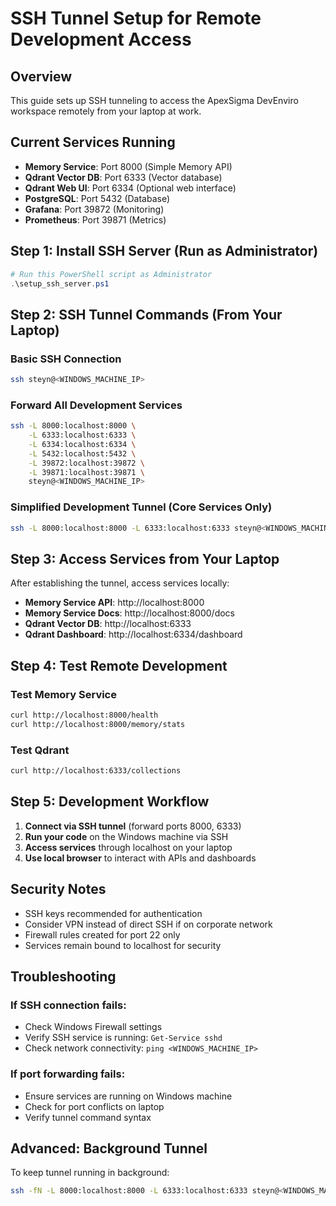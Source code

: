 # SSH Tunnel Setup for Remote Development Access

## Overview
This guide sets up SSH tunneling to access the ApexSigma DevEnviro workspace remotely from your laptop at work.

## Current Services Running
- **Memory Service**: Port 8000 (Simple Memory API)
- **Qdrant Vector DB**: Port 6333 (Vector database)
- **Qdrant Web UI**: Port 6334 (Optional web interface)
- **PostgreSQL**: Port 5432 (Database)
- **Grafana**: Port 39872 (Monitoring)
- **Prometheus**: Port 39871 (Metrics)

## Step 1: Install SSH Server (Run as Administrator)
```powershell
# Run this PowerShell script as Administrator
.\setup_ssh_server.ps1
```

## Step 2: SSH Tunnel Commands (From Your Laptop)

### Basic SSH Connection
```bash
ssh steyn@<WINDOWS_MACHINE_IP>
```

### Forward All Development Services
```bash
ssh -L 8000:localhost:8000 \
    -L 6333:localhost:6333 \
    -L 6334:localhost:6334 \
    -L 5432:localhost:5432 \
    -L 39872:localhost:39872 \
    -L 39871:localhost:39871 \
    steyn@<WINDOWS_MACHINE_IP>
```

### Simplified Development Tunnel (Core Services Only)
```bash
ssh -L 8000:localhost:8000 -L 6333:localhost:6333 steyn@<WINDOWS_MACHINE_IP>
```

## Step 3: Access Services from Your Laptop

After establishing the tunnel, access services locally:

- **Memory Service API**: http://localhost:8000
- **Memory Service Docs**: http://localhost:8000/docs
- **Qdrant Vector DB**: http://localhost:6333
- **Qdrant Dashboard**: http://localhost:6334/dashboard

## Step 4: Test Remote Development

### Test Memory Service
```bash
curl http://localhost:8000/health
curl http://localhost:8000/memory/stats
```

### Test Qdrant
```bash
curl http://localhost:6333/collections
```

## Step 5: Development Workflow

1. **Connect via SSH tunnel** (forward ports 8000, 6333)
2. **Run your code** on the Windows machine via SSH
3. **Access services** through localhost on your laptop
4. **Use local browser** to interact with APIs and dashboards

## Security Notes

- SSH keys recommended for authentication
- Consider VPN instead of direct SSH if on corporate network
- Firewall rules created for port 22 only
- Services remain bound to localhost for security

## Troubleshooting

### If SSH connection fails:
- Check Windows Firewall settings
- Verify SSH service is running: `Get-Service sshd`
- Check network connectivity: `ping <WINDOWS_MACHINE_IP>`

### If port forwarding fails:
- Ensure services are running on Windows machine
- Check for port conflicts on laptop
- Verify tunnel command syntax

## Advanced: Background Tunnel
To keep tunnel running in background:
```bash
ssh -fN -L 8000:localhost:8000 -L 6333:localhost:6333 steyn@<WINDOWS_MACHINE_IP>
```